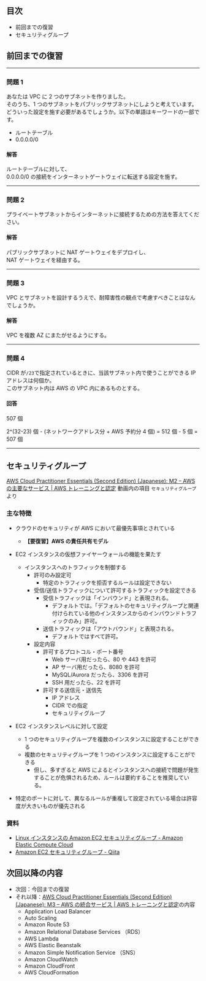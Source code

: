 ## 目次

-   前回までの復習
-   セキュリティグループ

## 前回までの復習

---

### 問題 1

あなたは VPC に 2 つのサブネットを作りました。  
そのうち、1 つのサブネットをパブリックサブネットにしようと考えています。どういった設定を施す必要があるでしょうか。以下の単語はキーワードの一部です。

-   ルートテーブル
-   0.0.0.0/0

#### 解答

ルートテーブルに対して、  
0.0.0.0/0 の接続をインターネットゲートウェイに転送する設定を施す。

---

### 問題 2

プライベートサブネットからインターネットに接続するための方法を答えてください。

#### 解答

パブリックサブネットに NAT ゲートウェイをデプロイし、  
NAT ゲートウェイを経由する。

---

### 問題 3

VPC とサブネットを設計するうえで、耐障害性の観点で考慮すべきことはなんでしょうか。

#### 解答

VPC を複数 AZ にまたがせるようにする。

---

### 問題 4

CIDR が`/23`で指定されているときに、当該サブネット内で使うことができる IP アドレスは何個か。  
このサブネット内は AWS の VPC 内にあるものとする。

#### 回答

507 個

2^(32-23) 個 - (ネットワークアドレス分 + AWS 予約分 4 個) = 512 個 - 5 個 = 507 個

---

## セキュリティグループ

[AWS Cloud Practitioner Essentials (Second Edition) (Japanese): M2 – AWS の主要なサービス | AWS トレーニングと認定](https://www.aws.training/Details/eLearning?id=34401) 動画内の項目 `セキュリティグループ`より

### 主な特徴

-   クラウドのセキュリティが AWS において最優先事項とされている
    -   **【要復習】AWS の責任共有モデル**
-   EC2 インスタンスの仮想ファイヤーウォールの機能を果たす

    -   インスタンスへのトラフィックを制御する
        -   許可のみ設定可
            -   特定のトラフィックを拒否するルールは設定できない
        -   受信/送信トラフィックについて許可するトラフィックを設定できる
            -   受信トラフィックは「インバウンド」と表現される。
                -   デフォルトでは。「デフォルトのセキュリティグループと関連付けられている他のインスタンスからのインバウンドトラフィックのみ」許可。
            -   送信トラフィックは「アウトバウンド」と表現される。
                -   デフォルトではすべて許可。
        -   設定内容
            -   許可するプロトコル・ポート番号
                -   Web サーバ用だったら、80 や 443 を許可
                -   AP サーバ用だったら、8080 を許可
                -   MySQL/Aurora だったら、3306 を許可
                -   SSH 用だったら、22 を許可
            -   許可する送信元・送信先
                -   IP アドレス
                -   CIDR での指定
                -   セキュリティグループ

-   EC2 インスタンスレベルに対して設定
    -   1 つのセキュリティグループを複数のインスタンスに設定することができる
    -   複数のセキュリティグループを 1 つのインスタンスに設定することができる
        -   但し、多すぎると AWS によるとインスタンスへの接続で問題が発生することが危惧されるため、ルールは要約することを推奨している。
-   特定のポートに対して、異なるルールが重複して設定されている場合は許容度が大きいものが優先される

### 資料

-   [Linux インスタンスの Amazon EC2 セキュリティグループ - Amazon Elastic Compute Cloud](https://docs.aws.amazon.com/ja_jp/AWSEC2/latest/UserGuide/ec2-security-groups.html)
-   [Amazon EC2 セキュリティグループ - Qiita](https://qiita.com/leomaro7/items/42967c080814dfc82139)

## 次回以降の内容

-   次回：今回までの復習
-   それ以降：[AWS Cloud Practitioner Essentials (Second Edition) (Japanese): M3 – AWS の統合サービス | AWS トレーニングと認定](https://www.aws.training/Details/eLearning?id=34402)の内容
    -   Application Load Balancer
    -   Auto Scaling
    -   Amazon Route 53
    -   Amazon Relational Database Services （RDS）
    -   AWS Lambda
    -   AWS Elastic Beanstalk
    -   Amazon Simple Notification Service （SNS）
    -   Amazon CloudWatch
    -   Amazon CloudFront
    -   AWS CloudFormation
